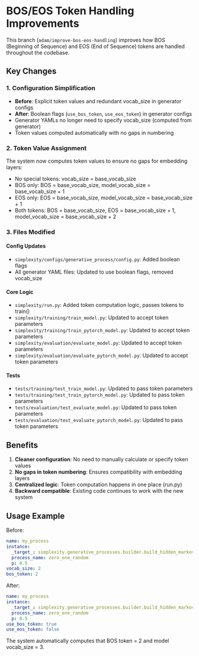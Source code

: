 # BOS/EOS Token Handling Improvements

This branch (`adam/improve-bos-eos-handling`) improves how BOS (Beginning of Sequence) and EOS (End of Sequence) tokens are handled throughout the codebase.

## Key Changes

### 1. Configuration Simplification
- **Before**: Explicit token values and redundant vocab_size in generator configs
- **After**: Boolean flags (`use_bos_token`, `use_eos_token`) in generator configs
- Generator YAMLs no longer need to specify vocab_size (computed from generator)
- Token values computed automatically with no gaps in numbering

### 2. Token Value Assignment
The system now computes token values to ensure no gaps for embedding layers:
- No special tokens: vocab_size = base_vocab_size
- BOS only: BOS = base_vocab_size, model_vocab_size = base_vocab_size + 1
- EOS only: EOS = base_vocab_size, model_vocab_size = base_vocab_size + 1  
- Both tokens: BOS = base_vocab_size, EOS = base_vocab_size + 1, model_vocab_size = base_vocab_size + 2

### 3. Files Modified

#### Config Updates
- `simplexity/configs/generative_process/config.py`: Added boolean flags
- All generator YAML files: Updated to use boolean flags, removed vocab_size

#### Core Logic
- `simplexity/run.py`: Added token computation logic, passes tokens to train()
- `simplexity/training/train_model.py`: Updated to accept token parameters
- `simplexity/training/train_pytorch_model.py`: Updated to accept token parameters
- `simplexity/evaluation/evaluate_model.py`: Updated to accept token parameters
- `simplexity/evaluation/evaluate_pytorch_model.py`: Updated to accept token parameters

#### Tests
- `tests/training/test_train_model.py`: Updated to pass token parameters
- `tests/training/test_train_pytorch_model.py`: Updated to pass token parameters  
- `tests/evaluation/test_evaluate_model.py`: Updated to pass token parameters
- `tests/evaluation/test_evaluate_pytorch_model.py`: Updated to pass token parameters

## Benefits
1. **Cleaner configuration**: No need to manually calculate or specify token values
2. **No gaps in token numbering**: Ensures compatibility with embedding layers
3. **Centralized logic**: Token computation happens in one place (run.py)
4. **Backward compatible**: Existing code continues to work with the new system

## Usage Example

Before:
```yaml
name: my_process
instance:
  _target_: simplexity.generative_processes.builder.build_hidden_markov_model
  process_name: zero_one_random
  p: 0.5
vocab_size: 2
bos_token: 2
```

After:
```yaml
name: my_process
instance:
  _target_: simplexity.generative_processes.builder.build_hidden_markov_model
  process_name: zero_one_random
  p: 0.5
use_bos_token: true
use_eos_token: false
```

The system automatically computes that BOS token = 2 and model vocab_size = 3.